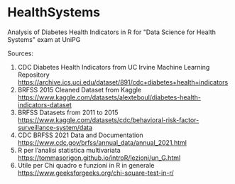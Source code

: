 # HealthSystems

Analysis of Diabetes Health Indicators in R for "Data Science for Health Systems" exam at UniPG


Sources: 
1. CDC Diabetes Health Indicators from UC Irvine Machine Learning Repository https://archive.ics.uci.edu/dataset/891/cdc+diabetes+health+indicators
2. BRFSS 2015 Cleaned Dataset from Kaggle https://www.kaggle.com/datasets/alexteboul/diabetes-health-indicators-dataset
3. BRFSS Datasets from 2011 to 2015 https://www.kaggle.com/datasets/cdc/behavioral-risk-factor-surveillance-system/data
4. CDC BRFSS 2021 Data and Documentation https://www.cdc.gov/brfss/annual_data/annual_2021.html
5. R per l’analisi statistica multivariata https://tommasorigon.github.io/introR/lezioni/un_G.html
6. Utile per Chi quadro e funzioni in R in generale https://www.geeksforgeeks.org/chi-square-test-in-r/

